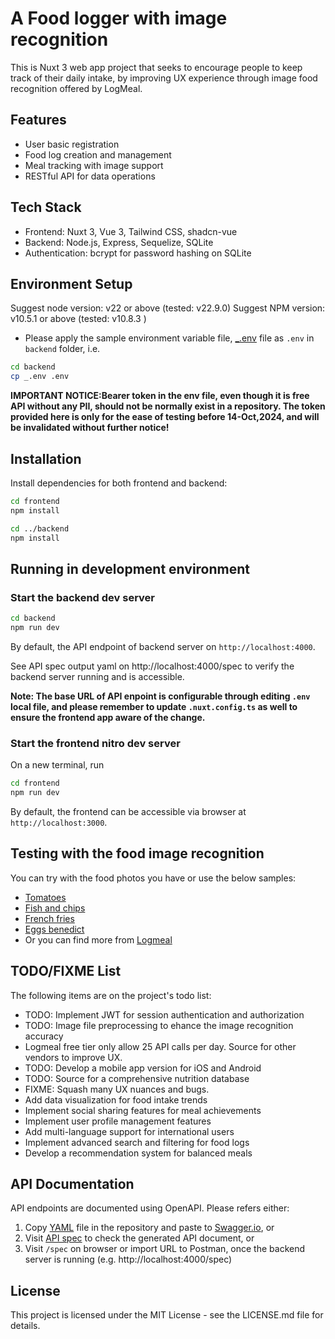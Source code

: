 # A Food logger with image recognition

This is Nuxt 3 web app project that seeks to encourage people to keep track of their daily intake, by improving UX experience through image food recognition offered by LogMeal.

## Features

- User basic registration
- Food log creation and management
- Meal tracking with image support
- RESTful API for data operations

## Tech Stack

- Frontend: Nuxt 3, Vue 3, Tailwind CSS, shadcn-vue
- Backend: Node.js, Express, Sequelize, SQLite
- Authentication: bcrypt for password hashing on SQLite

## Environment Setup

Suggest node version: v22 or above (tested: v22.9.0)
Suggest NPM version: v10.5.1 or above (tested: v10.8.3 )

- Please apply the sample environment variable file, [\_.env](backend_.env) file as `.env` in `backend` folder, i.e.

```bash
cd backend
cp _.env .env
```

**IMPORTANT NOTICE:Bearer token in the env file, even though it is free API without any PII, should not be normally exist in a repository. The token provided here is only for the ease of testing before 14-Oct,2024, and will be invalidated without further notice!**

## Installation

Install dependencies for both frontend and backend:

```bash
cd frontend
npm install

cd ../backend
npm install
```

## Running in development environment

### Start the backend dev server

```bash
cd backend
npm run dev
```

By default, the API endpoint of backend server on `http://localhost:4000`.

See API spec output yaml on http://localhost:4000/spec to verify the backend server running and is accessible.

**Note: The base URL of API enpoint is configurable through editing `.env` local file, and please remember to update `.nuxt.config.ts` as well to ensure the frontend app aware of the change.**

### Start the frontend nitro dev server

On a new terminal, run

```bash
cd frontend
npm run dev
```

By default, the frontend can be accessible via browser at `http://localhost:3000`.

## Testing with the food image recognition

You can try with the food photos you have or use the below samples:

- [Tomatoes](backend/src/assets/1724193.jpg)
- [Fish and chips](backend/src/assets/1728298.jpg)
- [French fries](backend/src/assets/1728299.jpg)
- [Eggs benedict](backend/src/assets/1728394.jpg)
- Or you can find more from [Logmeal](https://logmeal.com/api/demo/)

## TODO/FIXME List

The following items are on the project's todo list:

- TODO: Implement JWT for session authentication and authorization
- TODO: Image file preprocessing to ehance the image recognition accuracy
- Logmeal free tier only allow 25 API calls per day. Source for other vendors to improve UX.
- TODO: Develop a mobile app version for iOS and Android
- TODO: Source for a comprehensive nutrition database
- FIXME: Squash many UX nuances and bugs.
- Add data visualization for food intake trends
- Implement social sharing features for meal achievements
- Implement user profile management features
- Add multi-language support for international users
- Implement advanced search and filtering for food logs
- Develop a recommendation system for balanced meals

## API Documentation

API endpoints are documented using OpenAPI. Please refers either:

1. Copy [YAML](backend/src/api_v1.yaml) file in the repository and paste to [Swagger.io](https://editor-next.swagger.io), or
2. Visit [API spec](backend/src/doc/index.html) to check the generated API document, or
3. Visit `/spec` on browser or import URL to Postman, once the backend server is running (e.g. http://localhost:4000/spec)

## License

This project is licensed under the MIT License - see the LICENSE.md file for details.
